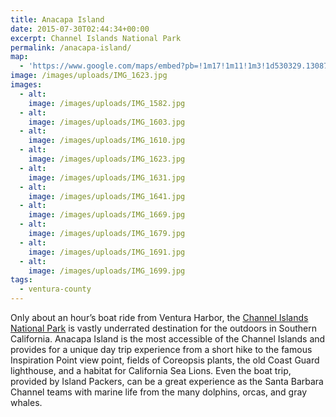 ```yaml
---
title: Anacapa Island
date: 2015-07-30T02:44:34+00:00
excerpt: Channel Islands National Park
permalink: /anacapa-island/
map:
  - 'https://www.google.com/maps/embed?pb=!1m17!1m11!1m3!1d530329.1308768133!2d-119.63886464030443!3d34.0159507608948!2m2!1f0!2f0!3m2!1i1024!2i768!4f13.1!3m3!1m2!1s0x0%3A0x3f3fc6ba4f089d90!2sLanding+Cove!5e1!3m2!1sen!2sus!4v1488759937014'
image: /images/uploads/IMG_1623.jpg
images:
  - alt: 
    image: /images/uploads/IMG_1582.jpg
  - alt: 
    image: /images/uploads/IMG_1603.jpg
  - alt: 
    image: /images/uploads/IMG_1610.jpg
  - alt: 
    image: /images/uploads/IMG_1623.jpg
  - alt: 
    image: /images/uploads/IMG_1631.jpg
  - alt: 
    image: /images/uploads/IMG_1641.jpg
  - alt: 
    image: /images/uploads/IMG_1669.jpg
  - alt: 
    image: /images/uploads/IMG_1679.jpg
  - alt: 
    image: /images/uploads/IMG_1691.jpg
  - alt: 
    image: /images/uploads/IMG_1699.jpg
tags:
  - ventura-county
---
```

Only about an hour’s boat ride from Ventura Harbor, the <a href="http://www.nps.gov/chis/">Channel Islands National Park</a> is vastly underrated destination for the outdoors in Southern California. Anacapa Island is the most accessible of the Channel Islands and provides for a unique day trip experience from a short hike to the famous Inspiration Point view point, fields of Coreopsis plants, the old Coast Guard lighthouse, and a habitat for California Sea Lions. Even the boat trip, provided by Island Packers, can be a great experience as the Santa Barbara Channel teams with marine life from the many dolphins, orcas, and gray whales.


